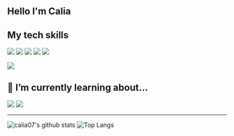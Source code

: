 ## Hello  I'm Calia

## My tech skills 

<img src="https://img.shields.io/badge/CSS3-green?style=flat&logo=CSS3&logoColor=1572B6" /> <img src="https://img.shields.io/badge/HTML5-yellow?style=flat&logo=HTML5&logoColor=E34F26" /> <img src="https://img.shields.io/badge/Java-green?style=flat&logo=Java&logoColor=007396" /> <img src="https://img.shields.io/badge/Javascript-pink?style=flat&logo=Javascript&logoColor=F7DF1E" /> <img src="https://img.shields.io/badge/C++-purple" />

<img src="https://img.shields.io/badge/Unity-black?style=flat&logo=Unity&logoColor=FFFFFF" /> 

## 🌱 I’m currently learning about...
<img src="https://img.shields.io/badge/Node.js-skyblue?style=flat&logo=Node.js&logoColor=339933" /> <img src="https://img.shields.io/badge/React-magenta?style=flat&logo=React&logoColor=61DAFB" />

<hr>

<!-- [![Solved.ac Profile](http://mazassumnida.wtf/api/v2/generate_badge?boj=caliaksh)](https://solved.ac/caliaksh/)-->
![calia07's github stats](https://github-readme-stats.vercel.app/api?username=calia07&show_icons=true)
![Top Langs](https://github-readme-stats.vercel.app/api/top-langs/?username=calia07&layout=compact)
<!--
**calia07/calia07** is a ✨ _special_ ✨ repository because its `README.md` (this file) appears on your GitHub profile.

Here are some ideas to get you started:

- 🔭 I’m currently working on ...
- 🌱 I’m currently learning ...
- 👯 I’m looking to collaborate on ...
- 🤔 I’m looking for help with ...
- 💬 Ask me about ...
- 📫 How to reach me: ...
- 😄 Pronouns: ...
- ⚡ Fun fact: ...
-->
